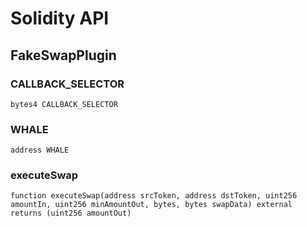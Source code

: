 # Solidity API

## FakeSwapPlugin

### CALLBACK_SELECTOR

```solidity
bytes4 CALLBACK_SELECTOR
```

### WHALE

```solidity
address WHALE
```

### executeSwap

```solidity
function executeSwap(address srcToken, address dstToken, uint256 amountIn, uint256 minAmountOut, bytes, bytes swapData) external returns (uint256 amountOut)
```

